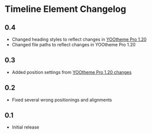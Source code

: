 # Timeline Element Changelog

## 0.4
- Changed heading styles to reflect changes in [YOOtheme Pro 1.20](https://yootheme.com/blog/2019/05/17/yootheme-pro-1.20-released)
- Changed file paths to reflect changes in YOOtheme Pro 1.20

## 0.3
- Added position settings from [YOOtheme Pro 1.20 changes](https://yootheme.com/blog/)

## 0.2
- Fixed several wrong positionings and alignments

## 0.1
- Initial release
